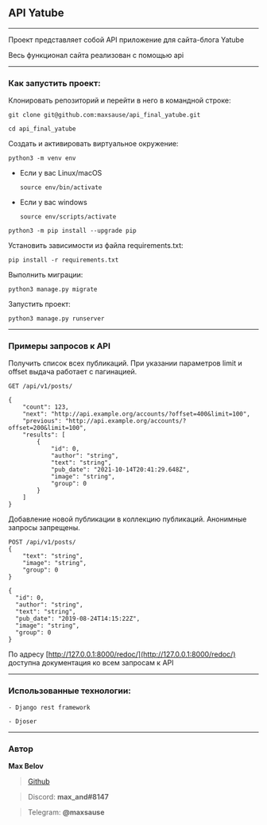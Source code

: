 ## API Yatube
__________

Проект представляет собой API приложение для сайта-блога Yatube

Весь функционал сайта реализован с помощью api

__________

### Как запустить проект:

Клонировать репозиторий и перейти в него в командной строке:

```
git clone git@github.com:maxsause/api_final_yatube.git
```

```
cd api_final_yatube
```

Cоздать и активировать виртуальное окружение:

```
python3 -m venv env
```

* Если у вас Linux/macOS

    ```
    source env/bin/activate
    ```

* Если у вас windows

    ```
    source env/scripts/activate
    ```

```
python3 -m pip install --upgrade pip
```

Установить зависимости из файла requirements.txt:

```
pip install -r requirements.txt
```

Выполнить миграции:

```
python3 manage.py migrate
```

Запустить проект:

```
python3 manage.py runserver
```
__________
### Примеры запросов к API
Получить список всех публикаций. При указании параметров limit и offset выдача работает с пагинацией.
```
GET /api/v1/posts/
```
```
{
    "count": 123,
    "next": "http://api.example.org/accounts/?offset=400&limit=100",
    "previous": "http://api.example.org/accounts/?offset=200&limit=100",
    "results": [
        {
            "id": 0,
            "author": "string",
            "text": "string",
            "pub_date": "2021-10-14T20:41:29.648Z",
            "image": "string",
            "group": 0
        }
    ]
}
```
Добавление новой публикации в коллекцию публикаций. Анонимные запросы запрещены.
```
POST /api/v1/posts/
{
    "text": "string",
    "image": "string",
    "group": 0
}
```
```
{
  "id": 0,
  "author": "string",
  "text": "string",
  "pub_date": "2019-08-24T14:15:22Z",
  "image": "string",
  "group": 0
}
```
По адресу [http://127.0.0.1:8000/redoc/](http://127.0.0.1:8000/redoc/) доступна документация ко всем запросам к API

__________
### Использованные технологии:

    - Django rest framework

    - Djoser
__________
### Автор

__Max Belov__

> [Github](https://github.com/maxsause)

> Discord: __max_and#8147__

> Telegram: __@maxsause__
